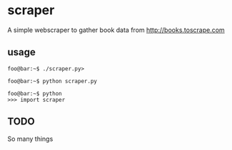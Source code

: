 # scraper

A simple webscraper to gather book data from http://books.toscrape.com

## usage

```console 
foo@bar:~$ ./scraper.py>
```
```console
foo@bar:~$ python scraper.py
```
```console
foo@bar:~$ python
>>> import scraper
```

## TODO

So many things
